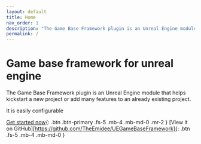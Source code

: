 ```yaml
---
layout: default
title: Home
nav_order: 1
description: "The Game Base Framework plugin is an Unreal Engine module that allows to kickstart a new project or add many features to an already existing project."
permalink: /
---
```


# Game base framework for unreal engine

The Game Base Framework plugin is an Unreal Engine module that helps kickstart a new project or add many features to an already existing project.

It is easily configurable

[Get started now](#installation){: .btn .btn-primary .fs-5 .mb-4 .mb-md-0 .mr-2 }
[View it on GitHub][https://github.com/TheEmidee/UEGameBaseFramework]{: .btn .fs-5 .mb-4 .mb-md-0 }

